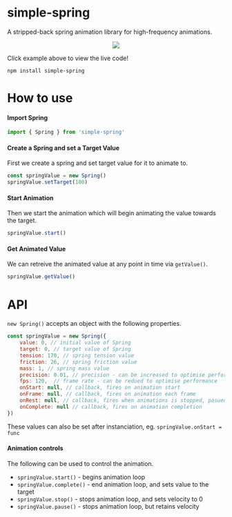 # simple-spring
A stripped-back spring animation library for high-frequency animations.

<p align="center">
	<a href="https://codesandbox.io/s/threejs-meshline-custom-spring-3-ypkxx"><img src="https://imgur.com/g8ts0vJ.gif" /></a>
</p>

Click example above to view the live code!

    npm install simple-spring

# How to use

#### Import Spring

```js
import { Spring } from 'simple-spring'
```

#### Create a Spring and set a Target Value

First we create a spring and set target value for it to animate to.

```js
const springValue = new Spring()
springValue.setTarget(100)
```

#### Start Animation

Then we start the animation which will begin animating the value towards the target.

```js
springValue.start()
```

#### Get Animated Value

We can retreive the animated value at any point in time via `getValue()`.

```js
springValue.getValue()
```

# API

`new Spring()` accepts an object with the following properties.

```js
const springValue = new Spring({
    value: 0, // initial value of Spring
    target: 0, // target value of Spring
    tension: 170, // spring tension value
    friction: 26, // spring friction value
    mass: 1, // spring mass value
    precision: 0.01, // precision - can be increased to optimise performance
    fps: 120,  // frame rate - can be redued to optimise performance
    onStart: null, // callback, fires on animation start
    onFrame: null, // callback, fires on animation each frame
    onRest: null, // callback, fires when animations is stopped, pasued, or completed
    onComplete: null // callback, fires on animation completion
})
```

These values can also be set after instanciation, eg. `springValue.onStart = func`

#### Animation controls

The following can be used to control the animation.

- `springValue.start()` - begins animation loop
- `springValue.complete()` - end animation loop, and sets value to the target
- `springValue.stop()` - stops animation loop, and sets velocity to 0
- `springValue.pause()` - stops animation loop, but retains velocity